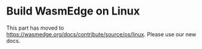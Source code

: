# Build WasmEdge on Linux


This part has moved to <https://wasmedge.org/docs/contribute/source/os/linux>. Please use our new docs.

